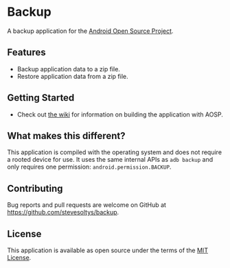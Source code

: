 # Backup
A backup application for the [Android Open Source Project](https://source.android.com/).

## Features
- Backup application data to a zip file.
- Restore application data from a zip file.

## Getting Started
- Check out [the wiki](https://github.com/stevesoltys/backup/wiki) for information on building the application with 
AOSP.

## What makes this different?
This application is compiled with the operating system and does not require a rooted device for use. It uses the same 
internal APIs as `adb backup` and only requires one permission: `android.permission.BACKUP`.

## Contributing
Bug reports and pull requests are welcome on GitHub at https://github.com/stevesoltys/backup. 

## License
This application is available as open source under the terms of the [MIT License](http://opensource.org/licenses/MIT).
